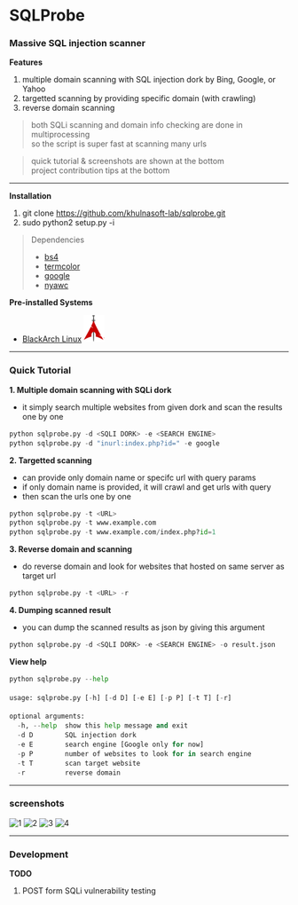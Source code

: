 SQLProbe
===

### Massive SQL injection scanner  
**Features**  
1. multiple domain scanning with SQL injection dork by Bing, Google, or Yahoo
2. targetted scanning by providing specific domain (with crawling)
3. reverse domain scanning

> both SQLi scanning and domain info checking are done in multiprocessing  
> so the script is super fast at scanning many urls

> quick tutorial & screenshots are shown at the bottom  
> project contribution tips at the bottom  

---

**Installation**  
1. git clone https://github.com/khulnasoft-lab/sqlprobe.git
2. sudo python2 setup.py -i

> Dependencies  
> - [bs4](https://pypi.python.org/pypi/bs4)  
> - [termcolor](https://pypi.python.org/pypi/termcolor)  
> - [google](https://pypi.python.org/pypi/google)
> - [nyawc](https://pypi.python.org/pypi/nyawc/)

**Pre-installed Systems**  
- [BlackArch Linux](https://blackarch.org/scanner.html) ![BlackArch](https://raw.githubusercontent.com/BlackArch/blackarch-artwork/master/logo/logo-38-49.png)

---
### Quick Tutorial  
**1. Multiple domain scanning with SQLi dork**  
- it simply search multiple websites from given dork and scan the results one by one
```python
python sqlprobe.py -d <SQLI DORK> -e <SEARCH ENGINE>  
python sqlprobe.py -d "inurl:index.php?id=" -e google  
```

**2. Targetted scanning**  
- can provide only domain name or specifc url with query params
- if only domain name is provided, it will crawl and get urls with query
- then scan the urls one by one
```python
python sqlprobe.py -t <URL>  
python sqlprobe.py -t www.example.com  
python sqlprobe.py -t www.example.com/index.php?id=1  
```

**3. Reverse domain and scanning**  
- do reverse domain and look for websites that hosted on same server as target url
```python
python sqlprobe.py -t <URL> -r
```

**4. Dumping scanned result**
- you can dump the scanned results as json by giving this argument
```python
python sqlprobe.py -d <SQLI DORK> -e <SEARCH ENGINE> -o result.json
```

**View help**  
```python
python sqlprobe.py --help

usage: sqlprobe.py [-h] [-d D] [-e E] [-p P] [-t T] [-r]

optional arguments:
  -h, --help  show this help message and exit
  -d D        SQL injection dork
  -e E        search engine [Google only for now]
  -p P        number of websites to look for in search engine
  -t T        scan target website
  -r          reverse domain
```

---
### screenshots
![1](https://raw.githubusercontent.com/khulnasoft-lab/sqlprobe/master/screenshots/1.png)
![2](https://raw.githubusercontent.com/khulnasoft-lab/sqlprobe/master/screenshots/2.png)
![3](https://raw.githubusercontent.com/khulnasoft-lab/sqlprobe/master/screenshots/3.png)
![4](https://raw.githubusercontent.com/khulnasoft-lab/sqlprobe/master/screenshots/4.png)

---

### Development
**TODO**  
1. POST form SQLi vulnerability testing
